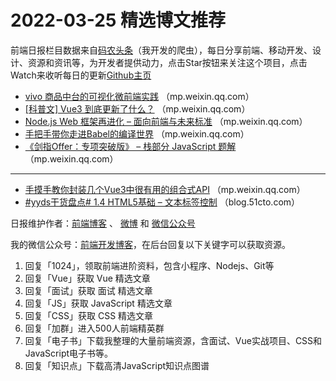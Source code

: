 # 2022-03-25 精选博文推荐

前端日报栏目数据来自[码农头条](https://toutiao.qdkfweb.cn/)（我开发的爬虫），每日分享前端、移动开发、设计、资源和资讯等，为开发者提供动力，点击Star按钮来关注这个项目，点击Watch来收听每日的更新[Github主页](https://github.com/kujian/frontendDaily)
* [vivo 商品中台的可视化微前端实践](https://mp.weixin.qq.com/s?__biz=MzI4NjY4MTU5Nw==&mid=2247493417&idx=2&sn=54d94ea0b6f0f30bda611415acf8921a) （mp.weixin.qq.com）
* [[科普文] Vue3 到底更新了什么？](https://mp.weixin.qq.com/s?__biz=Mzg3OTYwMjcxMA==&mid=2247487041&idx=1&sn=e29d68089602e7cdb60746078d20243a) （mp.weixin.qq.com）
* [Node.js Web 框架再进化 &#8211; 面向前端与未来标准](https://mp.weixin.qq.com/s?__biz=Mzg4MjE5OTI4Mw==&mid=2247490619&idx=1&sn=a123ae950da8cb063e7d2dc49743cb38) （mp.weixin.qq.com）
* [手把手带你走进Babel的编译世界](https://mp.weixin.qq.com/s?__biz=MzI1NTg3NzcwNQ==&mid=2247485860&idx=1&sn=ab1ab9d1d6b87181539dcf96ab5faeee) （mp.weixin.qq.com）
* [《剑指Offer：专项突破版》 &#8211; 栈部分 JavaScript 题解](https://mp.weixin.qq.com/s/u7RDsgQzh19UkH02AotPfQ) （mp.weixin.qq.com）

***
* [手摸手教你封装几个Vue3中很有用的组合式API](https://mp.weixin.qq.com/s?__biz=MzIyMDkwODczNw==&mid=2247503638&idx=1&sn=9951075063c018ff50735c042f6dbb12) （mp.weixin.qq.com）
* [#yyds干货盘点# 1.4 HTML5基础 &#8211; 文本标签控制](https://blog.51cto.com/u_15173612/5141851) （blog.51cto.com）

日报维护作者：[前端博客](https://qdkfweb.cn/) 、 [微博](http://weibo.com/kujian) 和 [微信公众号](https://open.weixin.qq.com/qr/code?username=caibaojian_com)

我的微信公众号：[前端开发博客](https://open.weixin.qq.com/qr/code?username=caibaojian_com)，在后台回复以下关键字可以获取资源。

1. 回复「1024」，领取前端进阶资料，包含小程序、Nodejs、Git等
2. 回复「Vue」获取 Vue 精选文章
3. 回复「面试」获取 面试 精选文章
4. 回复「JS」获取 JavaScript 精选文章
5. 回复「CSS」获取 CSS 精选文章
6. 回复「加群」进入500人前端精英群
7. 回复「电子书」下载我整理的大量前端资源，含面试、Vue实战项目、CSS和JavaScript电子书等。
8. 回复「知识点」下载高清JavaScript知识点图谱